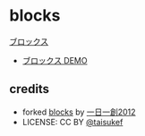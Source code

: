 # blocks

[ブロックス](https://code4fukui.github.io/blocks/)

- [ブロックス DEMO](https://code4fukui.github.io/blocks/#140,288,1,0.520,408,1,0.500,312,1,1.360,384,1,2.480,216,1,2.500,288,1,2.120,408,1,3.180,408,1,3.280,408,1,3.560,312,1,4.480,216,1,4.460,312,1,4.580,384,1,4.320,384,1,5.240,312,1,5.100,336,1,7.520,384,2,0.80,240,2,0.520,336,2,0.580,408,2,1.460,408,2,1.500,384,2,2.120,312,2,3.520,360,2,4.260,360,2,4.420,336,2,5.80,288,2,7.380,312,3,1.420,72,1,0.100,96,1,4.100,144,1,3.100,168,1,1.80,408,2,3.100,192,1,1.80,312,2,6.200,288,2,3.100,216,1,4.180,192,1,5.180,168,1,1.180,144,1,8.200,24,2,7.180,96,1,2.300,48,2,2.240,168,1,0.240,192,1,1.320,168,1,1.320,192,1,8.280,192,1,0.320,216,1,5.260,240,2,2.320,240,1,2.300,144,4,0.400,192,1,6.460,240,2,6.480,192,1,3.480,168,1,7.400,24,1,3.540,216,1,3.540,240,1,2.600,288,1,7.640,288,1,0.700,336,1,1.660,384,1,2.400,432,1,1.300,288,1,3.640,336,1,2.700,288,1,2.600,48,1,3.660,72,1,5.480,24,1,6.480,96,1,1.480,144,1,0.560,144,2,5.620,144,1,0.620,168,1,5.540,168,1,6.600,192,2,1.540,192,1,0)

## credits

- forked [blocks](https://fukuno.jig.jp/2012/blocks) by [一日一創2012](https://fukuno.jig.jp/2012/)
- LICENSE: CC BY [@taisukef](https://fukuno.jig.jp/)
